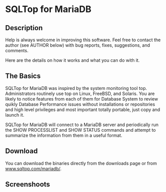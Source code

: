 # SQLTop for MariaDB


## Description
Help is always welcome in improving this software. Feel free to contact the author (see AUTHOR below) with bug reports, fixes, suggestions, and comments.

Here are the details on how it works and what you can do with it.


## The Basics
SQLTop for MariaDB was inspired by the system monitoring tool top. Administrators routinely use top on Linux, FreeBSD, and Solaris. You are likely to notice features from each of them for Database System to review quikly Database Performance issues without installations or repositories and high level privileges and most important totally portable, just copy and launch it.

SQLTop for MariaDB will connect to a MariaDB server and periodically run the SHOW PROCESSLIST and SHOW STATUS commands and attempt to summarize the information from them in a useful format.

## Download
You can download the binaries directly from the downloads page or from www.sqltop.com/mariadb/.


## Screenshoots

